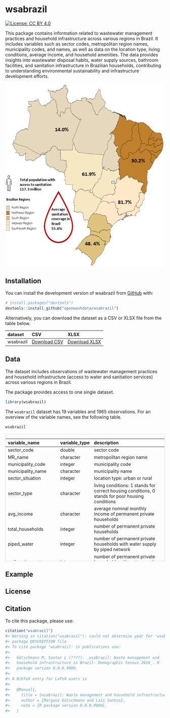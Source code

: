 
<!-- README.md is generated from README.Rmd. Please edit that file -->

# wsabrazil

<!-- badges: start -->

[![License: CC BY
4.0](https://img.shields.io/badge/License-CC_BY_4.0-orange.svg)](https://creativecommons.org/licenses/by/4.0/)
<!-- badges: end -->

This package contains information related to wastewater management
practices and household infrastructure across various regions in Brazil.
It includes variables such as sector codes, metropolitan region names,
municipality codes, and names, as well as data on the location type,
living conditions, average income, and household amenities. The data
provides insights into wastewater disposal habits, water supply sources,
bathroom facilities, and sanitation infrastructure in Brazilian
households, contributing to understanding environmental sustainability
and infrastructure development efforts.

![](man/figures/avg.webp)

## Installation

You can install the development version of wsabrazil from
[GitHub](https://github.com/) with:

``` r
# install.packages("devtools")
devtools::install_github("openwashdata/wsabrazil")
```

Alternatively, you can download the dataset as a CSV or XLSX file from
the table below.

| dataset   | CSV                                                                                           | XLSX                                                                                            |
|:----------|:----------------------------------------------------------------------------------------------|:------------------------------------------------------------------------------------------------|
| wsabrazil | [Download CSV](https://github.com/openwashdata/wsabrazil/raw/main/inst/extdata/wsabrazil.csv) | [Download XLSX](https://github.com/openwashdata/wsabrazil/raw/main/inst/extdata/wsabrazil.xlsx) |

## Data

The dataset includes observations of wastewater management practices and
household infrastructure (access to water and sanitation services)
across various regions in Brazil.

The package provides access to one single dataset.

``` r
library(wsabrazil)
```

The `wsabrazil` dataset has 19 variables and 1965 observations. For an
overview of the variable names, see the following table.

``` r
wsabrazil
```

<div style="border: 1px solid #ddd; padding: 0px; overflow-y: scroll; height:400px; ">

<table class="table" style="margin-left: auto; margin-right: auto;">
<thead>
<tr>
<th style="text-align:left;position: sticky; top:0; background-color: #FFFFFF;">
variable_name
</th>
<th style="text-align:left;position: sticky; top:0; background-color: #FFFFFF;">
variable_type
</th>
<th style="text-align:left;position: sticky; top:0; background-color: #FFFFFF;">
description
</th>
</tr>
</thead>
<tbody>
<tr>
<td style="text-align:left;">
sector_code
</td>
<td style="text-align:left;">
double
</td>
<td style="text-align:left;">
sector code
</td>
</tr>
<tr>
<td style="text-align:left;">
MR_name
</td>
<td style="text-align:left;">
character
</td>
<td style="text-align:left;">
metropolitan region name
</td>
</tr>
<tr>
<td style="text-align:left;">
municipality_code
</td>
<td style="text-align:left;">
integer
</td>
<td style="text-align:left;">
municipality code
</td>
</tr>
<tr>
<td style="text-align:left;">
municipality_name
</td>
<td style="text-align:left;">
character
</td>
<td style="text-align:left;">
municipality name
</td>
</tr>
<tr>
<td style="text-align:left;">
sector_situation
</td>
<td style="text-align:left;">
integer
</td>
<td style="text-align:left;">
location type: urban or rural
</td>
</tr>
<tr>
<td style="text-align:left;">
sector_type
</td>
<td style="text-align:left;">
character
</td>
<td style="text-align:left;">
living conditions: 1 stands for correct housing conditions, 0 stands for
poor housing conditions
</td>
</tr>
<tr>
<td style="text-align:left;">
avg_income
</td>
<td style="text-align:left;">
character
</td>
<td style="text-align:left;">
average nominal monthly income of permanent private households
</td>
</tr>
<tr>
<td style="text-align:left;">
total_households
</td>
<td style="text-align:left;">
integer
</td>
<td style="text-align:left;">
number of permanent private households
</td>
</tr>
<tr>
<td style="text-align:left;">
piped_water
</td>
<td style="text-align:left;">
integer
</td>
<td style="text-align:left;">
number of permanent private households with water supply by piped
network
</td>
</tr>
<tr>
<td style="text-align:left;">
well_spring_water
</td>
<td style="text-align:left;">
integer
</td>
<td style="text-align:left;">
number of permanent private households with water supply by property’s
well or spring
</td>
</tr>
<tr>
<td style="text-align:left;">
stored_rainwater
</td>
<td style="text-align:left;">
integer
</td>
<td style="text-align:left;">
number of permanent private households with water supply by stored
rainwater
</td>
</tr>
<tr>
<td style="text-align:left;">
other_water_source
</td>
<td style="text-align:left;">
integer
</td>
<td style="text-align:left;">
number of permanent private households with water supply by other source
</td>
</tr>
<tr>
<td style="text-align:left;">
private_bathroom
</td>
<td style="text-align:left;">
integer
</td>
<td style="text-align:left;">
number of permanent private households with private bathroom or toilet
</td>
</tr>
<tr>
<td style="text-align:left;">
bathroom_sewerage
</td>
<td style="text-align:left;">
integer
</td>
<td style="text-align:left;">
number of permanent private households with private bathroom or toilet &
sanitation via sewerage or drainage network
</td>
</tr>
<tr>
<td style="text-align:left;">
bathroom_septic_tank
</td>
<td style="text-align:left;">
integer
</td>
<td style="text-align:left;">
number of permanent private households with private bathroom or toilet &
sanitation via septic tank
</td>
</tr>
<tr>
<td style="text-align:left;">
bathroom_cesspit
</td>
<td style="text-align:left;">
integer
</td>
<td style="text-align:left;">
number of permanent private households with private bathroom or toilet &
sanitation via cesspit
</td>
</tr>
<tr>
<td style="text-align:left;">
bathroom_ditch
</td>
<td style="text-align:left;">
integer
</td>
<td style="text-align:left;">
number of permanent private households with private bathroom or toilet &
wastewater discharged into ditch
</td>
</tr>
<tr>
<td style="text-align:left;">
bathroom_waterbodies
</td>
<td style="text-align:left;">
integer
</td>
<td style="text-align:left;">
number of permanent private households with private bathroom or toilet &
wastewater discharged into water bodies (river, lake or sea)
</td>
</tr>
<tr>
<td style="text-align:left;">
bathroom_other
</td>
<td style="text-align:left;">
integer
</td>
<td style="text-align:left;">
number of permanent private households with private bathroom or toilet &
wastewater discharged into other outlet
</td>
</tr>
</tbody>
</table>

</div>

## Example

## License

## Citation

To cite this package, please use:

``` r
citation("wsabrazil")
#> Warning in citation("wsabrazil"): could not determine year for 'wsabrazil' from
#> package DESCRIPTION file
#> To cite package 'wsabrazil' in publications use:
#> 
#>   Götschmann M, Santos L (????). _wsabrazil: Waste management and
#>   household infrastructure in Brazil- Demographic Census 2010_. R
#>   package version 0.0.0.9000.
#> 
#> A BibTeX entry for LaTeX users is
#> 
#>   @Manual{,
#>     title = {wsabrazil: Waste management and household infrastructure in Brazil- Demographic Census 2010},
#>     author = {Margaux Götschmann and Lais Santos},
#>     note = {R package version 0.0.0.9000},
#>   }
```
